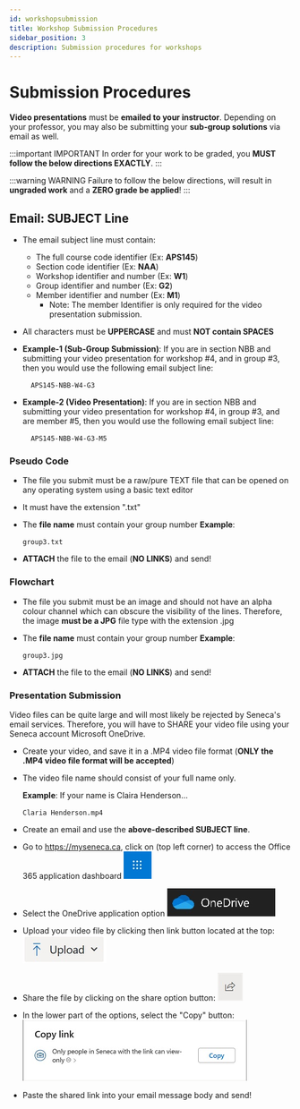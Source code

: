 ```yaml
---
id: workshopsubmission
title: Workshop Submission Procedures
sidebar_position: 3
description: Submission procedures for workshops
---
```


# Submission Procedures

**Video presentations** must be **emailed to your instructor**. Depending on your professor, you may also be submitting your **sub-group solutions** via email as well.

:::important IMPORTANT
In order for your work to be graded, you **MUST follow the below directions EXACTLY**.
:::

:::warning WARNING
Failure to follow the below directions, will result in **ungraded work** and a **ZERO grade be applied**!
:::

## Email: SUBJECT Line

- The email subject line must contain:

  - The full course code identifier (Ex: **APS145**)
  - Section code identifier (Ex: **NAA**)
  - Workshop identifier and number (Ex: **W1**)
  - Group identifier and number (Ex: **G2**)
  - Member identifier and number (Ex: **M1**)
    - Note: The member Identifier is only required for the video presentation submission.

- All characters must be **UPPERCASE** and must **NOT contain SPACES**
- **Example-1 (Sub-Group Submission)**: If you are in section NBB and submitting your video presentation for workshop #4, and in group #3, then you would use the following email subject line:

  ```
    APS145-NBB-W4-G3
  ```

- **Example-2 (Video Presentation)**: If you are in section NBB and submitting your video presentation for workshop #4, in group #3, and are member #5, then you would use the following email subject line:

  ```
    APS145-NBB-W4-G3-M5
  ```

### Pseudo Code

- The file you submit must be a raw/pure TEXT file that can be opened on any operating system using a basic text editor
- It must have the extension ".txt"
- The **file name** must contain your group number
  **Example**:

  ```
  group3.txt
  ```

- **ATTACH** the file to the email (**NO LINKS**) and send!

### Flowchart

- The file you submit must be an image and should not have an alpha colour channel which can obscure the visibility of the lines. Therefore, the image **must be a JPG** file type with the extension .jpg
- The **file name** must contain your group number
  **Example**:

  ```
  group3.jpg
  ```

- **ATTACH** the file to the email (**NO LINKS**) and send!

### Presentation Submission

Video files can be quite large and will most likely be rejected by Seneca's email services. Therefore, you will have to SHARE your video file using your Seneca account Microsoft OneDrive.

- Create your video, and save it in a .MP4 video file format (**ONLY the .MP4 video file format will be accepted**)
- The video file name should consist of your full name only.

  **Example**: If your name is Claira Henderson...

  ```
  Claria Henderson.mp4
  ```

- Create an email and use the **above-described SUBJECT line**.

- Go to https://myseneca.ca, click on (top left corner) to access the Office 365 application dashboard
  ![Office 365 application dashboard](/img/office365options.jpg)

- Select the OneDrive application option
  ![Office 354 OneDrive option](/img/onedriveoption.jpg)

- Upload your video file by clicking then link button located at the top:
  ![Upload to OneDrive button](/img/onedriveupload.jpg)

- Share the file by clicking on the share option button:
  ![OneDrive file share button](/img/onedriveshare.jpg)

- In the lower part of the options, select the "Copy" button:
  ![OneDrive copy link button](/img/onedrivesharecopy.jpg)

- Paste the shared link into your email message body and send!
